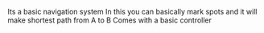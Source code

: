 Its a basic navigation system
In this you can basically mark spots and it will make shortest path from A to B
Comes with a basic controller
